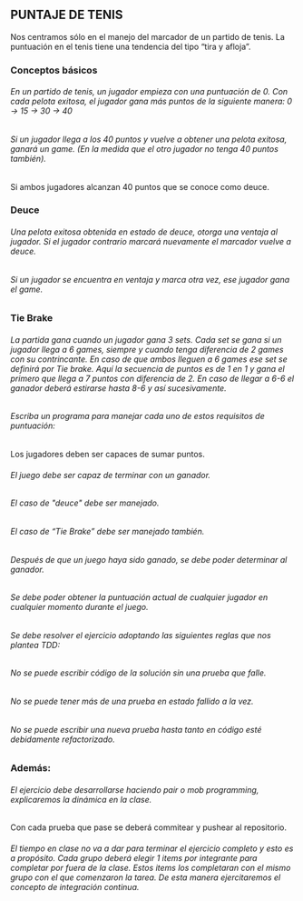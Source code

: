 ## PUNTAJE DE TENIS
Nos centramos sólo en el manejo del marcador de un partido de tenis. La puntuación en el tenis tiene una tendencia del tipo “tira y afloja”.

### Conceptos básicos

###### En un partido de tenis, un jugador empieza con una puntuación de 0. Con cada pelota exitosa, el jugador gana más puntos de la siguiente manera: 0 → 15 → 30 → 40
###### Si un jugador llega a los 40 puntos y vuelve a obtener una pelota exitosa, ganará un game. (En la medida que el otro jugador no tenga 40 puntos también).

Si ambos jugadores alcanzan 40 puntos que se conoce como deuce.

### Deuce

###### Una pelota exitosa obtenida en estado de deuce, otorga una ventaja al jugador. Si el jugador contrario marcará nuevamente el marcador vuelve a deuce.
###### Si un jugador se encuentra en ventaja y marca otra vez, ese jugador gana el game.


### Tie Brake

###### La partida gana cuando un jugador gana 3 sets. Cada set se gana si un jugador llega a 6 games, siempre y cuando tenga diferencia de 2 games con su contrincante. En caso de que ambos lleguen a 6 games ese set se definirá por Tie brake. Aquí la secuencia de puntos es de 1 en 1 y gana el primero que llega a 7 puntos con diferencia de 2. En caso de llegar a 6-6 el ganador deberá estirarse hasta 8-6 y así sucesivamente.

###### Escriba un programa para manejar cada uno de estos requisitos de puntuación:

Los jugadores deben ser capaces de sumar puntos.
###### El juego debe ser capaz de terminar con un ganador.
###### El caso de "deuce" debe ser manejado.
###### El caso de “Tie Brake” debe ser manejado también.
###### Después de que un juego haya sido ganado, se debe poder determinar al ganador.
###### Se debe poder obtener la puntuación actual de cualquier jugador en cualquier momento durante el juego.
###### Se debe resolver el ejercicio adoptando las siguientes reglas que nos plantea TDD:

###### No se puede escribir código de la solución sin una prueba que falle.
###### No se puede tener más de una prueba en estado fallido a la vez.
###### No se puede escribir una nueva prueba hasta tanto en código esté debidamente refactorizado.
### Además:

###### El ejercicio debe desarrollarse haciendo pair o mob programming, explicaremos la dinámica en la clase.
Con cada prueba que pase se deberá commitear y pushear al repositorio.
###### El tiempo en clase no va a dar para terminar el ejercicio completo y esto es a propósito. Cada grupo deberá elegir 1 items por integrante para completar por fuera de la clase. Estos items los completaran con el mismo grupo con el que comenzaron la tarea. De esta manera ejercitaremos el concepto de integración continua.
